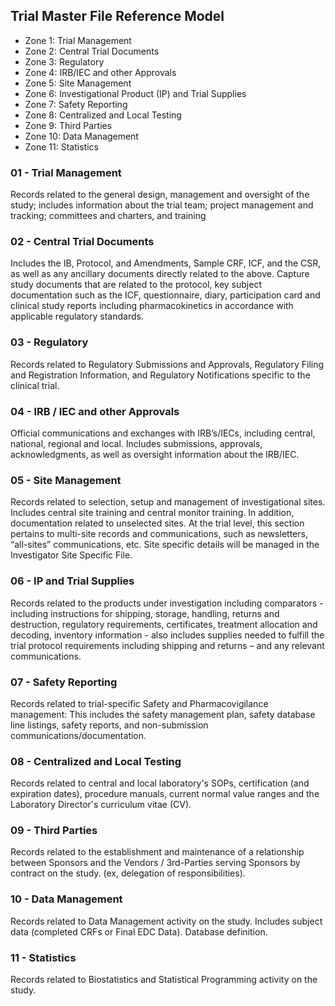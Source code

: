 ## Trial Master File Reference Model 

* Zone 1: Trial Management
* Zone 2: Central Trial Documents
* Zone 3: Regulatory
* Zone 4: IRB/IEC and other Approvals
* Zone 5: Site Management
* Zone 6: Investigational Product (IP) and Trial Supplies
* Zone 7: Safety Reporting
* Zone 8: Centralized and Local Testing
* Zone 9: Third Parties
* Zone 10: Data Management
* Zone 11: Statistics

### 01 - Trial Management  
Records related to the general design, management and oversight of the study; includes information about the trial team; project management and tracking; committees and charters, and training

### 02 - Central Trial Documents  
Includes the IB, Protocol, and Amendments, Sample CRF, ICF, and the CSR, as well as any ancillary documents directly related to the above. Capture study documents that are related to the protocol, key subject documentation such as the ICF, questionnaire, diary, participation card and clinical study reports including pharmacokinetics in accordance with applicable regulatory standards.

### 03 - Regulatory  
Records related to Regulatory Submissions and Approvals, Regulatory Filing and Registration Information, and Regulatory Notifications specific to the clinical trial.
 
### 04 - IRB / IEC and other Approvals
Official communications and exchanges with IRB’s/IECs, including central, national, regional and local. Includes submissions, approvals, acknowledgments, as well as oversight information about the IRB/IEC.

### 05 - Site Management
Records related to selection, setup and management of investigational sites. Includes central site training and central monitor training. In addition, documentation related to unselected sites.  At the trial level, this section pertains to multi-site records and communications, such as newsletters, “all-sites” communications, etc. Site specific details will be managed in the Investigator Site Specific File.
 
### 06 - IP and Trial Supplies
Records related to the products under investigation including comparators - including instructions for shipping, storage, handling, returns and destruction, regulatory requirements, certificates, treatment allocation and decoding, inventory information - also includes supplies needed to fulfill the trial protocol requirements including shipping and returns – and any relevant communications.

### 07 - Safety Reporting  
Records related to trial-specific Safety and Pharmacovigilance management: This includes the safety management plan, safety database line listings, safety reports, and non-submission communications/documentation.

### 08 - Centralized and Local Testing  
Records related to central and local laboratory's SOPs, certification (and expiration dates), procedure manuals, current normal value ranges and the Laboratory Director's curriculum vitae (CV).

### 09 - Third Parties  
Records related to the establishment and maintenance of a relationship between Sponsors and the Vendors / 3rd-Parties serving Sponsors by contract on the study. (ex, delegation of responsibilities).

### 10 - Data Management  
Records related to Data Management activity on the study. Includes subject data (completed CRFs or Final EDC Data). Database definition.
 
### 11 - Statistics  
Records related to Biostatistics and Statistical Programming activity on the study.
